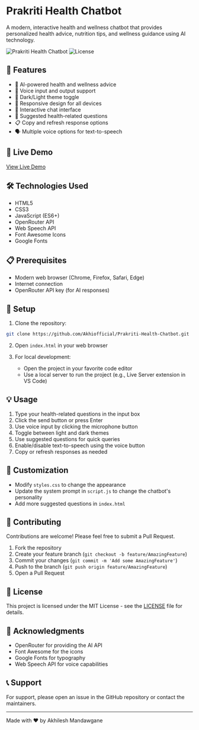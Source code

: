 # Prakriti Health Chatbot

A modern, interactive health and wellness chatbot that provides personalized health advice, nutrition tips, and wellness guidance using AI technology.

![Prakriti Health Chatbot](https://img.shields.io/badge/Status-Live-green)
![License](https://img.shields.io/badge/License-MIT-blue)

## 🌟 Features

- 🤖 AI-powered health and wellness advice
- 🎤 Voice input and output support
- 🌙 Dark/Light theme toggle
- 📱 Responsive design for all devices
- 💬 Interactive chat interface
- 🎯 Suggested health-related questions
- 📋 Copy and refresh response options
- 🗣️ Multiple voice options for text-to-speech

## 🚀 Live Demo

[View Live Demo](https://github.com/Akhiofficial/Prakriti-Health-Chatbot.git)

## 🛠️ Technologies Used

- HTML5
- CSS3
- JavaScript (ES6+)
- OpenRouter API
- Web Speech API
- Font Awesome Icons
- Google Fonts

## 📋 Prerequisites

- Modern web browser (Chrome, Firefox, Safari, Edge)
- Internet connection
- OpenRouter API key (for AI responses)

## 🔧 Setup

1. Clone the repository:
```bash
git clone https://github.com/Akhiofficial/Prakriti-Health-Chatbot.git
```

2. Open `index.html` in your web browser

3. For local development:
   - Open the project in your favorite code editor
   - Use a local server to run the project (e.g., Live Server extension in VS Code)

## 💡 Usage

1. Type your health-related questions in the input box
2. Click the send button or press Enter
3. Use voice input by clicking the microphone button
4. Toggle between light and dark themes
5. Use suggested questions for quick queries
6. Enable/disable text-to-speech using the voice button
7. Copy or refresh responses as needed

## 🎨 Customization

- Modify `styles.css` to change the appearance
- Update the system prompt in `script.js` to change the chatbot's personality
- Add more suggested questions in `index.html`

## 🤝 Contributing

Contributions are welcome! Please feel free to submit a Pull Request.

1. Fork the repository
2. Create your feature branch (`git checkout -b feature/AmazingFeature`)
3. Commit your changes (`git commit -m 'Add some AmazingFeature'`)
4. Push to the branch (`git push origin feature/AmazingFeature`)
5. Open a Pull Request

## 📝 License

This project is licensed under the MIT License - see the [LICENSE](LICENSE) file for details.

## 🙏 Acknowledgments

- OpenRouter for providing the AI API
- Font Awesome for the icons
- Google Fonts for typography
- Web Speech API for voice capabilities

## 📞 Support

For support, please open an issue in the GitHub repository or contact the maintainers.

---

Made with ❤️ by Akhilesh Mandawgane 
